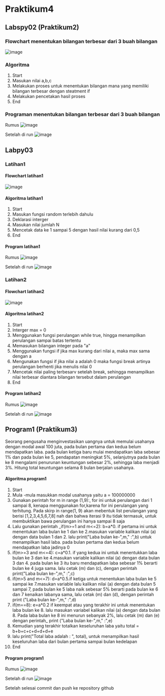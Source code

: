 # Praktikum4

## Labspy02 (Praktikum2)
### Flowchart menentukan bilangan terbesar dari 3 buah bilangan
![image](https://github.com/ZahraNurhaliza/Praktikum4/blob/main/screenshot/Flowchart%20praktikum2.png)

### Algoritma
1. Start
2. Masukan nilai a,b,c
3. Melakukan proses untuk menentukan bilangan mana yang memiliki bilangan terbesar dengan steatment if
4. Melakukan pencetakan hasil proses
5. End

### Programan menentukan bilangan terbesar dari 3 buah bilangan
Rumus
![image](https://github.com/ZahraNurhaliza/Praktikum4/blob/main/screenshot/praktikum2.png)

Setelah di run
![image](https://github.com/ZahraNurhaliza/Praktikum4/blob/main/screenshot/praktikum2(1).png)

## Labpy03

### Latihan1
#### Flowchart latihan1
![image](https://github.com/ZahraNurhaliza/Praktikum4/blob/main/screenshot/Flowchart%20latihan1.png)

#### Algoritma latihan1
1. Start
2. Masukan fungsi random terlebih dahulu
3. Deklarasi interger
4. Masukan nilai jumlah N
5. Mencetak data ke 1 sampai 5 dengan hasil nilai kurang dari 0,5
6. End

#### Program latihan1
Rumus
![image](https://github.com/ZahraNurhaliza/Praktikum4/blob/main/screenshot/latihan1.py.png)

Setelah di run
![image](https://github.com/ZahraNurhaliza/Praktikum4/blob/main/screenshot/latihan1.py(1).png)

### Latihan2
#### Flowchart latihan2
![image](https://github.com/ZahraNurhaliza/Praktikum4/blob/main/screenshot/Flowchart%20latihan2.png)

#### Algoritma latihan2
1. Start
2. Interger max = 0
3. Menggunakan fungsi perulangan while true, hingga menampilkan perulangan sampai batas tertentu
4. Memasukan bilangan integer pada "a"
5. Menggunakan fungsi if jika max kurang dari nilai a, maka max sama dengan a
6. Mengunakan fungsi if jika nilai a adalah 0 maka fungsi break artinya perulangan berhenti jika menulis nilai 0
7. Mencetak nilai paling terbesarv setelah break, sehingga menampilkan nilai terbesar diantara bilangan tersebut dalam perulangan
8. End

#### Program latihan2
Rumus
![image](https://github.com/ZahraNurhaliza/Praktikum4/blob/main/screenshot/latihan2.py.png)

Setelah di run
![image](https://github.com/ZahraNurhaliza/Praktikum4/blob/main/screenshot/latihan2.py(1).png)

## Program1 (Praktikum3)
Seorang pengusaha menginvestasikan uangnya untuk memulai usahanya dengan
modal awal 100 juta, pada bulan pertama dan kedua belum mendapatkan laba. pada
bulan ketiga baru mulai mendapatkan laba sebesar 1% dan pada bulan ke 5,
pendapatan meningkat 5%, selanjutnya pada bulan ke 8 mengalami penurunan
keuntungan sebesar 2%, sehingga laba menjadi 3%. Hitung total keuntungan selama 8
bulan berjalan usahanya.

#### Algoritma program1
1. Start
2. Mula -mula masukkan modal usahanya yaitu a = 100000000
3. Gunakan perintah for m in range (1,9):, for ini untuk perulangan dari 1 sampai 8, kenapa menggunakan for,karena for ini perulangan yang terhitung. Pada skirp in range(1, 9) akan mebentuk list perulangan yang berisi [1,2,3,4,5,6,7,8] nah dan bahwa iterasi 9 itu tidak termasuk, untuk membuktikan bawa perulangan ini hanya sampai 8 saja
4. Lalu gunakan perintah _if(m>=1 and m<=2): b=a*0. if pertama ini untuk menentukan laba bulan ke 1 dan ke 2.masukan variable kalikan nilai (a) dengan data bulan 1 dan 2. lalu print("Laba bulan ke-",m," :",b) untuk menampilkan hasil laba. pada bulan pertama dan kedua belum mendapatkan laba jadinya 0
5. if(m>=3 and m<=4): c=a*0.1. if yang kedua ini untuk menentukkan laba bulan ke 3 dan ke 4.masukan variable kalikan nilai (a) dengan data bulan 3 dan 4. pada bulan ke 3 itu baru mendapatkan laba sebesar 1% berarti bulan ke 4 juga sama. lalu cetak (m) dan (c), dengan perintah print("Laba bulan ke-",m," :",c)
6. if(m>5 and m<=7): d=a*0.5.if ketiga untuk menentukan laba bulan ke 5 sampai ke 7.masukan variable lalu kalikan nilai (a) dengan data bulan 5 sampai 7, pada bulan ke 5 laba naik sebesar 5% berarti pada bulan ke 6 dan 7 kenaikan labanya sama, lalu cetak (m) dan (d), dengan perintah print ("Laba bulan ke-",m," :",d)
7. if(m==8): e=a*0.2 if keempat atau yang terakhir ini untuk menentukan laba bulan ke 8. lalu masukan variabel kalikan nilai (a) dengan data bulan 8. Pada laba bulan ke 8 ini menurun sebanyak 2%, lalu cetak (m) dan (e) dengan perintah_ print ("Laba bulan ke-",m," :",e)
8. Kemudian yang terakhir totalkan keseluruhan laba yaitu total = b+b+c+c+d+d+d+e
9. lalu print("Total laba adalah : ", total), untuk menampilkan hasil keseluruhan laba dari bulan pertama sampai bulan kedelapan
10. End

#### Program program1
Rumus
![image](https://github.com/ZahraNurhaliza/Praktikum4/blob/main/screenshot/program1.py.png)

Setelah di run
![image](https://github.com/ZahraNurhaliza/Praktikum4/blob/main/screenshot/program1.py(1).png)

Setelah selesai commit dan push ke repository github
